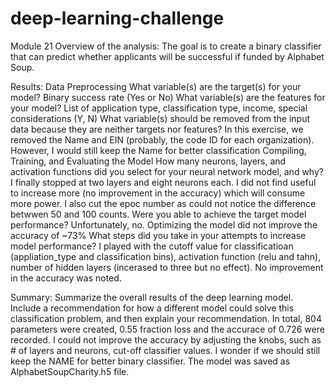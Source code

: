 # deep-learning-challenge
Module 21
Overview of the analysis:
The goal is to create a binary classifier that can predict whether applicants will be successful if funded by Alphabet Soup.

Results: 
  Data Preprocessing
    What variable(s) are the target(s) for your model?
         Binary success rate (Yes or No)
    What variable(s) are the features for your model?
         List of application type, classification type, income, special considerations (Y, N)
    What variable(s) should be removed from the input data because they are neither targets nor features?
         In this exercise, we removed the Name and EIN (probably, the code ID for each organization).  However, I would still keep the Name for better classification
  Compiling, Training, and Evaluating the Model
    How many neurons, layers, and activation functions did you select for your neural network model, and why?
        I finally stopped at two layers and eight neurons each. I did not find useful to increase more (no improvement in the accuracy) which will consume more power. I also cut the epoc number as could not notice the difference betwwen 50 and 100 counts. 
    Were you able to achieve the target model performance?
        Unfortunately, no.  Optimizing the model did not improve the accuracy of ~73%
    What steps did you take in your attempts to increase model performance?
        I played with the cutoff value for classificatioan (appliation_type and classification bins), activation function (relu and tahn), number of hidden layers (incerased to three but no effect). No improvement in the accuracy was noted.
        
Summary: Summarize the overall results of the deep learning model. Include a recommendation for how a different model could solve this classification problem, and then explain your recommendation.
        In total, 804 parameters were created, 0.55 fraction loss and the accurace of 0.726 were recorded. I could not improve the accuracy by adjusting the knobs, such as # of layers and neurons, cut-off classifier values. 
        I wonder if we should still keep the NAME for better binary classifier.
        The model was saved as AlphabetSoupCharity.h5 file.
